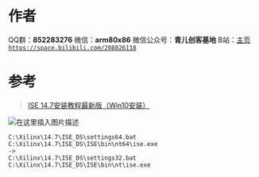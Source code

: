 ﻿# 作者
QQ群：**852283276**
微信：**arm80x86**
微信公众号：**青儿创客基地**
B站：[主页 `https://space.bilibili.com/208826118`](https://space.bilibili.com/208826118)

# 参考

> [ISE 14.7安装教程最新版（Win10安装）](https://www.cnblogs.com/Yanjy-OnlyOne/p/9770096.html)

![在这里插入图片描述](https://img-blog.csdnimg.cn/20190227204023751.png?x-oss-process=image/watermark,type_ZmFuZ3poZW5naGVpdGk,shadow_10,text_aHR0cHM6Ly9ibG9nLmNzZG4ubmV0L1podV9aaHVfMjAwOQ==,size_16,color_FFFFFF,t_70)

```shell
C:\Xilinx\14.7\ISE_DS\settings64.bat C:\Xilinx\14.7\ISE_DS\ISE\bin\nt64\ise.exe
->
C:\Xilinx\14.7\ISE_DS\settings32.bat C:\Xilinx\14.7\ISE_DS\ISE\bin\nt\ise.exe
```

